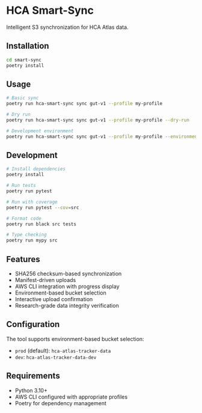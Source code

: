 # HCA Smart-Sync

Intelligent S3 synchronization for HCA Atlas data.

## Installation

```bash
cd smart-sync
poetry install
```

## Usage

```bash
# Basic sync
poetry run hca-smart-sync sync gut-v1 --profile my-profile

# Dry run
poetry run hca-smart-sync sync gut-v1 --profile my-profile --dry-run

# Development environment
poetry run hca-smart-sync sync gut-v1 --profile my-profile --environment dev
```

## Development

```bash
# Install dependencies
poetry install

# Run tests
poetry run pytest

# Run with coverage
poetry run pytest --cov=src

# Format code
poetry run black src tests

# Type checking
poetry run mypy src
```

## Features

- SHA256 checksum-based synchronization
- Manifest-driven uploads
- AWS CLI integration with progress display
- Environment-based bucket selection
- Interactive upload confirmation
- Research-grade data integrity verification

## Configuration

The tool supports environment-based bucket selection:
- `prod` (default): `hca-atlas-tracker-data`
- `dev`: `hca-atlas-tracker-data-dev`

## Requirements

- Python 3.10+
- AWS CLI configured with appropriate profiles
- Poetry for dependency management
